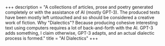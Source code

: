 +++
description = "A collections of articles, prose and poetry generated completely or with the assistance of AI (mostly GPT-3). The produced texts have been mostly left untouched and so should be considered a creative work of fiction. Why \"Dialectics\"? Because producing cohesive interesting text using computers requires a lot of back-and-forth with the AI. GPT-3 adds something, I claim otherwise, GPT-3 adapts, and an actual dialectic process is formed."
title = "AI Dialectics"
+++


